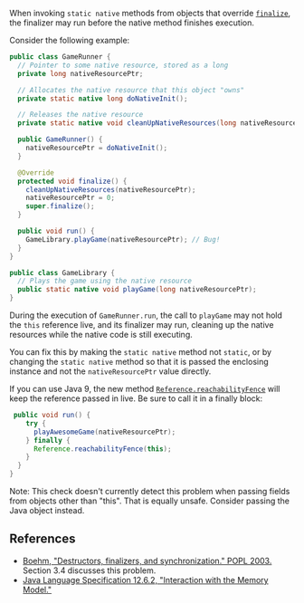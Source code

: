 When invoking `static native` methods from objects that override
[`finalize`](https://docs.oracle.com/javase/9/docs/api/java/lang/Object.html#finalize--),
the finalizer may run before the native method finishes execution.

Consider the following example:

```java
public class GameRunner {
  // Pointer to some native resource, stored as a long
  private long nativeResourcePtr;

  // Allocates the native resource that this object "owns"
  private static native long doNativeInit();

  // Releases the native resource
  private static native void cleanUpNativeResources(long nativeResourcePtr);

  public GameRunner() {
    nativeResourcePtr = doNativeInit();
  }

  @Override
  protected void finalize() {
    cleanUpNativeResources(nativeResourcePtr);
    nativeResourcePtr = 0;
    super.finalize();
  }

  public void run() {
    GameLibrary.playGame(nativeResourcePtr); // Bug!
  }
}

public class GameLibrary {
  // Plays the game using the native resource
  public static native void playGame(long nativeResourcePtr);
}
```

During the execution of `GameRunner.run`, the call to `playGame` may not hold
the `this` reference live, and its finalizer may run, cleaning up the native
resources while the native code is still executing.

You can fix this by making the `static native` method not `static`, or by
changing the `static native` method so that it is passed the enclosing instance
and not the `nativeResourcePtr` value directly.

If you can use Java 9, the new method
[`Reference.reachabilityFence`](https://docs.oracle.com/javase/9/docs/api/java/lang/ref/Reference.html#reachabilityFence-java.lang.Object-)
will keep the reference passed in live. Be sure to call it in a finally block:

```java
 public void run() {
    try {
      playAwesomeGame(nativeResourcePtr);
    } finally {
      Reference.reachabilityFence(this);
    }
  }
}
```

Note: This check doesn't currently detect this problem when passing fields from
objects other than "this". That is equally unsafe. Consider passing the Java
object instead.

## References

*   [Boehm, "Destructors, finalizers, and synchronization." POPL 2003.](http://www.hpl.hp.com/techreports/2002/HPL-2002-335.html)
    Section 3.4 discusses this problem.
*   [Java Language Specification 12.6.2, "Interaction with the Memory Model."](https://docs.oracle.com/javase/specs/jls/se9/html/jls-12.html#jls-12.6.2)

